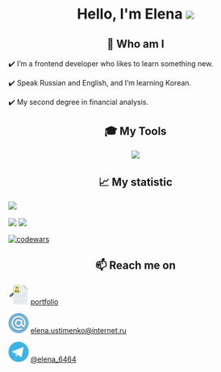 
<h1 align="center">Hello, I'm Elena
<img src="https://github.com/blackcater/blackcater/raw/main/images/Hi.gif" height="32"/></h1>




<h2 align="center">💬 Who am I</h2>

<p>✔️ I’m a frontend developer who likes to learn something new.</p>
<p>✔️ Speak Russian and English, and I’m learning Korean.</p>
<p>✔️ My second degree in financial analysis.</p>




<h2 align="center">🎓 My Tools</h2>


<p align="center">
  <a href="https://skillicons.dev">
    <img src="https://skillicons.dev/icons?i=html,css,sass,js,react,ts,jest,nextjs,redux,nodejs,express,nginx,mongodb,webpack,postman,figma,vscode,npm,git,github" />
  </a>
</p>




<h2 align="center">📈 My statistic</h2>

![](https://github-profile-summary-cards.vercel.app/api/cards/profile-details?username=ElenaUstimenko&theme=city_lights)


![](https://github-profile-summary-cards.vercel.app/api/cards/repos-per-language?username=ElenaUstimenko&theme=city_lights)   ![](https://github-profile-summary-cards.vercel.app/api/cards/stats?username=ElenaUstimenko&theme=city_lights)


[![codewars](https://www.codewars.com/users/Elena2024/badges/small)](https://www.codewars.com/users/Elena2024) 




<h2 align="center">📫 Reach me on</h2>


<img src="/images/resume.svg" width="40" height="40"> [portfolio](https://elenaustimenko.github.io/my-portfolio/)


<img src="/images/email.svg" width="40" height="40"> elena.ustimenko@internet.ru


<img src="/images/telegram.svg" width="40" height="40"> [@elena_6464](https://t.me/elena_6464)